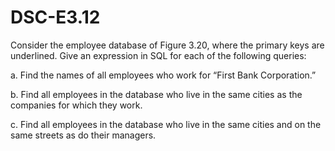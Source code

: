 # DSC-E3.12

Consider the employee database of Figure 3.20, where the primary keys are underlined. Give an expression in SQL for each of the following queries:

a. Find the names of all employees who work for “First Bank Corporation.”

b. Find all employees in the database who live in the same cities as the companies for which they work.

c. Find all employees in the database who live in the same cities and on the same streets as do their managers.
